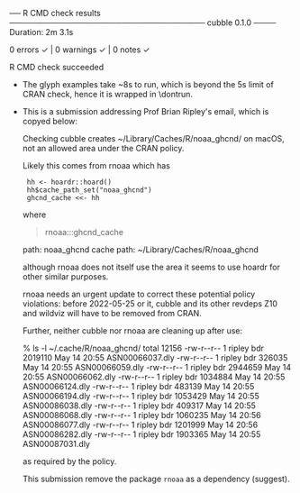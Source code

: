 ── R CMD check results ─────────────────────────────────── cubble 0.1.0 ────
Duration: 2m 3.1s

0 errors ✓ | 0 warnings ✓ | 0 notes ✓

R CMD check succeeded

* The glyph examples take ~8s to run, which is beyond the 5s limit of CRAN check, hence it is wrapped in \dontrun.
* This is a submission addressing Prof Brian Ripley's email, which is copyed below:
    
    Checking cubble creates ~/Library/Caches/R/noaa_ghcnd/ on macOS, not an
    allowed area under the CRAN policy.
    
    Likely this comes from rnoaa which has
    
       hh <- hoardr::hoard()
       hh$cache_path_set("noaa_ghcnd")
       ghcnd_cache <<- hh
    
    where
    
     > rnoaa:::ghcnd_cache
    <hoard>
       path: noaa_ghcnd
       cache path: ~/Library/Caches/R/noaa_ghcnd
    
    although rnoaa does not itself use the area it seems to use hoardr for
    other similar purposes.
    
    rnoaa needs an urgent update to correct these potential policy
    violations: before 2022-05-25 or it, cubble and its other revdeps Z10
    and wildviz will have to be removed from CRAN.
    
    Further, neither cubble nor rnoaa are cleaning up after use:
    
    % ls -l  ~/.cache/R/noaa_ghcnd/
    total 12156
    -rw-r--r-- 1 ripley bdr 2019110 May 14 20:55 ASN00066037.dly
    -rw-r--r-- 1 ripley bdr  326035 May 14 20:55 ASN00066059.dly
    -rw-r--r-- 1 ripley bdr 2944659 May 14 20:55 ASN00066062.dly
    -rw-r--r-- 1 ripley bdr 1034884 May 14 20:55 ASN00066124.dly
    -rw-r--r-- 1 ripley bdr  483139 May 14 20:55 ASN00066194.dly
    -rw-r--r-- 1 ripley bdr 1053429 May 14 20:55 ASN00086038.dly
    -rw-r--r-- 1 ripley bdr  409317 May 14 20:55 ASN00086068.dly
    -rw-r--r-- 1 ripley bdr 1060235 May 14 20:56 ASN00086077.dly
    -rw-r--r-- 1 ripley bdr 1201999 May 14 20:56 ASN00086282.dly
    -rw-r--r-- 1 ripley bdr 1903365 May 14 20:55 ASN00087031.dly
    
    as required by the policy.
    
  This submission remove the package `rnoaa` as a dependency (suggest). 
